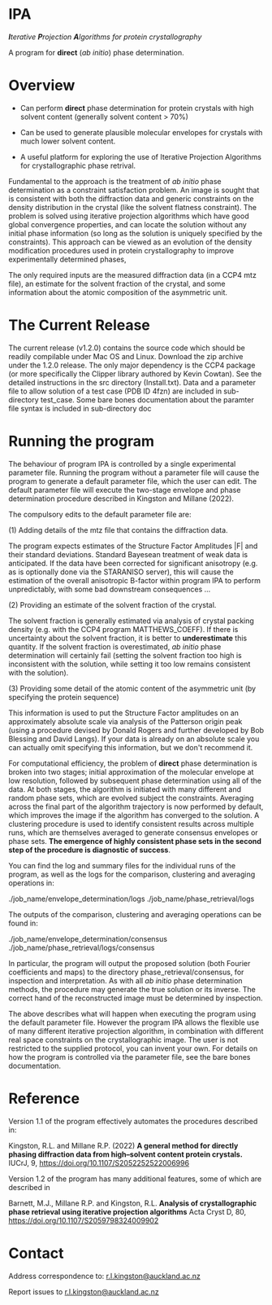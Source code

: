 # IPA 
***I**terative **P**rojection **A**lgorithms for protein crystallography*

A program for **direct** (*ab initio*) phase determination.


# Overview

+ Can perform **direct** phase determination for protein crystals with high solvent content (generally solvent content > 70%)

+ Can be used to generate plausible molecular envelopes for crystals with much lower solvent content.

+ A useful platform for exploring the use of Iterative Projection Algorithms for crystallographic phase retrival.

Fundamental to the approach is the treatment of *ab initio* phase determination as a constraint satisfaction problem. An image is sought that is consistent with both the diffraction data and generic constraints on the density distribution in the crystal (like the solvent flatness constraint). The problem is solved using iterative projection algorithms which have good global convergence properties, and can locate the solution without any initial phase information (so long as the solution is uniquely specified by the constraints). This approach can be viewed as an evolution of the density modification procedures used in protein crystallography to improve experimentally determined phases, 

The only required inputs are the measured diffraction data (in a CCP4 mtz file), an estimate for the solvent fraction of the crystal, and some information about the atomic composition of the asymmetric unit.


# The Current Release

The current release (v1.2.0) contains the source code which should be readily compilable under Mac OS and Linux. Download the zip archive under the 1.2.0 release.  The only major dependency is the CCP4 package (or more specifically the Clipper library authored by Kevin Cowtan). See the detailed instructions in the src directory (Install.txt). Data and a parameter file to allow solution of a test case (PDB ID 4fzn) are included in sub-directory test_case. Some bare bones documentation about the paramter file syntax is included in sub-directory doc


# Running the program

The behaviour of program IPA is controlled by a single experimental parameter file. Running the program without a parameter file will cause the program to generate a default parameter file, which the user can edit. The default parameter file will execute the two-stage envelope and phase determination procedure described in Kingston and Millane (2022). 

The compulsory edits to the default parameter file are:

(1) Adding details of the mtz file that contains the diffraction data.

The program expects estimates of the Structure Factor Amplitudes |F| and their standard deviations. Standard Bayesean treatment of weak data  is anticipated. If the data have been corrected for significant anisotropy (e.g. as is optionally done via the STARANISO server), this will cause the estimation of the overall anisotropic B-factor within program IPA to perform unpredictably, with some bad downstream consequences ...

(2) Providing an estimate of the solvent fraction of the crystal. 

The solvent fraction is generally estimated via analysis of crystal packing density (e.g. with the CCP4 program MATTHEWS_COEFF). If there is uncertainty about the solvent fraction, it is better to **underestimate** this quantity. If the solvent fraction is overestimated, *ab initio* phase determination will certainly fail (setting the solvent fraction too high is inconsistent with the solution, while setting it too low remains consistent with the solution).

(3) Providing some detail of the atomic content of the asymmetric unit (by specifying the protein sequence)

This information is used to put the Structure Factor amplitudes on an approximately absolute scale via analysis of the Patterson origin peak (using a procedure devised by Donald Rogers and further developed by Bob Blessing and David Langs). If your data is already on an absolute scale you can actually omit specifying this information, but we don't recommend it. 


For computational efficiency, the problem of **direct** phase determination is broken into two stages; initial approximation of the molecular envelope at low resolution, followed by subsequent phase determination using all of the data. At both stages, the algorithm is initiated with many different and random phase sets, which are evolved subject the constraints. Averaging across the final part of the algorithm trajectory is now performed by default, which improves the image if the algorithm has converged to the solution.  A clustering procedure is used to identify consistent results across multiple runs, which are themselves averaged to generate consensus envelopes or phase sets. **The emergence of highly consistent phase sets in the second step of the procedure is diagnostic of success**.

You can find the log and summary files for the individual runs of the program, as well as the logs for the comparison, clustering and averaging operations in:

./job_name/envelope_determination/logs
./job_name/phase_retrieval/logs
 
The outputs of the  comparison, clustering and averaging operations can be found in:

./job_name/envelope_determination/consensus
./job_name/phase_retrieval/logs/consensus


In particular, the program will output the proposed solution (both Fourier coefficients and maps) to the directory phase_retrieval/consensus, for inspection and interpretation. As with all *ab initio* phase determination methods, the procedure may generate the true solution or its inverse. The correct hand of the reconstructed image must be determined by inspection. 


The above describes what will happen when executing the program using the default parameter file. However the program IPA allows the flexible use of many different iterative projection algorithm, in combination with different real space constraints on the crystallographic image. The user is not restricted to the supplied protocol, you can invent your own. For details on how the program is controlled via the parameter file, see the bare bones documentation. 


# Reference

Version 1.1 of the program effectively automates the procedures described in:

Kingston, R.L. and Millane R.P. (2022) **A general method for directly phasing diffraction data from high–solvent content protein crystals.** IUCrJ, 9, https://doi.org/10.1107/S2052252522006996

Version 1.2 of the program  has many additional features, some of which are described in

Barnett, M.J., Millane R.P. and Kingston, R.L. **Analysis of crystallographic phase retrieval using iterative projection algorithms** Acta Cryst D, 80, https://doi.org/10.1107/S2059798324009902



# Contact

Address correspondence to: r.l.kingston@auckland.ac.nz

Report issues to r.l.kingston@auckland.ac.nz
